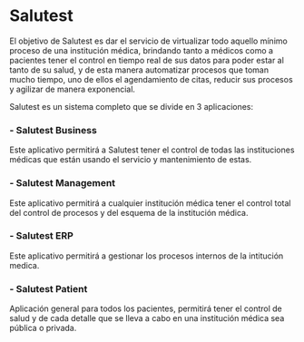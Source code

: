 # Salutest

El objetivo de Salutest es dar el servicio de virtualizar todo aquello mínimo proceso de una institución médica, brindando tanto a médicos como a pacientes tener el control en tiempo real de sus datos para poder estar al tanto de su salud, y de esta manera automatizar procesos que toman mucho tiempo, uno de ellos el agendamiento de citas, reducir sus procesos y agilizar de manera exponencial.

Salutest es un sistema completo que se divide en 3 aplicaciones:

  ### - Salutest Business
  Este aplicativo permitirá a Salutest tener el control de todas las instituciones médicas que están usando el servicio y mantenimiento de estas.

  ### - Salutest Management
  Este aplicativo permitirá a cualquier institución médica tener el control total del control de procesos y del esquema de la institución médica.
  
  ### - Salutest ERP
  Este aplicativo permitirá a gestionar los procesos internos de la intitución medica.
        
  ### - Salutest Patient
  Aplicación general para todos los pacientes, permitirá tener el control de salud y de cada detalle que se lleva a cabo en una institución médica sea pública o           privada.
